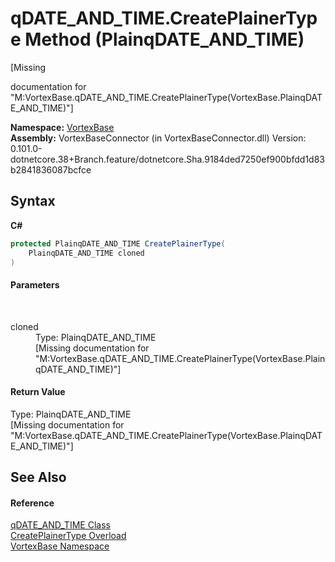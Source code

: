 # qDATE_AND_TIME.CreatePlainerType Method (PlainqDATE_AND_TIME)
 

\[Missing <summary> documentation for "M:VortexBase.qDATE_AND_TIME.CreatePlainerType(VortexBase.PlainqDATE_AND_TIME)"\]

**Namespace:**&nbsp;<a href="N_VortexBase.md">VortexBase</a><br />**Assembly:**&nbsp;VortexBaseConnector (in VortexBaseConnector.dll) Version: 0.101.0-dotnetcore.38+Branch.feature/dotnetcore.Sha.9184ded7250ef900bfdd1d83b2841836087bcfce

## Syntax

**C#**<br />
``` C#
protected PlainqDATE_AND_TIME CreatePlainerType(
	PlainqDATE_AND_TIME cloned
)
```


#### Parameters
&nbsp;<dl><dt>cloned</dt><dd>Type: PlainqDATE_AND_TIME<br />\[Missing <param name="cloned"/> documentation for "M:VortexBase.qDATE_AND_TIME.CreatePlainerType(VortexBase.PlainqDATE_AND_TIME)"\]</dd></dl>

#### Return Value
Type: PlainqDATE_AND_TIME<br />\[Missing <returns> documentation for "M:VortexBase.qDATE_AND_TIME.CreatePlainerType(VortexBase.PlainqDATE_AND_TIME)"\]

## See Also


#### Reference
<a href="T_VortexBase_qDATE_AND_TIME.md">qDATE_AND_TIME Class</a><br /><a href="Overload_VortexBase_qDATE_AND_TIME_CreatePlainerType.md">CreatePlainerType Overload</a><br /><a href="N_VortexBase.md">VortexBase Namespace</a><br />